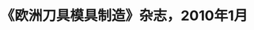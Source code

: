 ---
link: ""
title: "《欧洲刀具模具制造》杂志，2010年1月"
description: ""
publishDate: ""
preview: ""
home: ""
summary: "力求以时间和金钱成本更低的解决方案代替数控机床的制造企业瞄准加工机器人，加工机器人逐渐走俏市场。六轴机器人编程用Robotmaster软件在CAD/CAM环境中完美地集成了工具编程、仿真和代码生成，灵活性和速度堪比数控机床编程软件。"
application: ""
industry: ""
article: "机器人软件实现数控机床般的机器人编程"
articleImagePath: "/assets/images/success/etmm_jan2010.jpg"
articleUrl: "https://www.robotmaster.com/assets/data/pdf/ETMM_janFeb10p28.pdf"
language: "zh"
---